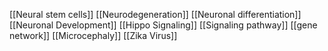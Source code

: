 [[Neural stem cells]]
[[Neurodegeneration]]
[[Neuronal differentiation]]
[[Neuronal Development]]
[[Hippo Signaling]]
[[Signaling pathway]]
[[gene network]]
[[Microcephaly]]
[[Zika Virus]]
